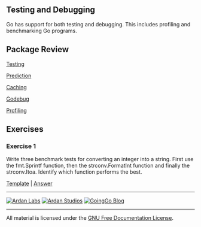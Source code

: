 ## Testing and Debugging

Go has support for both testing and debugging. This includes profiling and benchmarking Go programs.

## Package Review

[Testing](../10-testing/01-testing/readme.md)

[Prediction](../10-testing/02-prediction/readme.md)

[Caching](../10-testing/03-caching/readme.md)

[Godebug](../10-testing/04-godebug/readme.md)

[Profiling](../10-testing/05-profiling/readme.md)

## Exercises

### Exercise 1
Write three benchmark tests for converting an integer into a string. First use the fmt.Sprintf function, then the strconv.FormatInt function and finally the strconv.Itoa. Identify which function performs the best.

[Template](exercises/template1/bench_test.go) | 
[Answer](exercises/exercise1/bench_test.go)

___
[![Ardan Labs](../00-slides/images/ggt_logo.png)](http://www.ardanlabs.com)
[![Ardan Studios](../00-slides/images/ardan_logo.png)](http://www.ardanstudios.com)
[![GoingGo Blog](../00-slides/images/ggb_logo.png)](http://www.goinggo.net)
___
All material is licensed under the [GNU Free Documentation License](https://github.com/ArdanStudios/gotraining/blob/master/LICENSE).